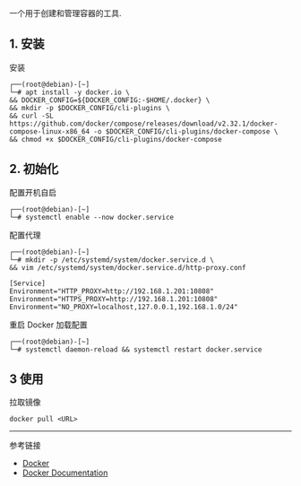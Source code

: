 一个用于创建和管理容器的工具.

## 1. 安装

安装

```
┌──(root@debian)-[~]
└─# apt install -y docker.io \
&& DOCKER_CONFIG=${DOCKER_CONFIG:-$HOME/.docker} \
&& mkdir -p $DOCKER_CONFIG/cli-plugins \
&& curl -SL https://github.com/docker/compose/releases/download/v2.32.1/docker-compose-linux-x86_64 -o $DOCKER_CONFIG/cli-plugins/docker-compose \
&& chmod +x $DOCKER_CONFIG/cli-plugins/docker-compose
```

## 2. 初始化

配置开机自启

```
┌──(root@debian)-[~]
└─# systemctl enable --now docker.service
```

配置代理

```
┌──(root@debian)-[~]
└─# mkdir -p /etc/systemd/system/docker.service.d \
&& vim /etc/systemd/system/docker.service.d/http-proxy.conf
```

```
[Service]
Environment="HTTP_PROXY=http://192.168.1.201:10808"
Environment="HTTPS_PROXY=http://192.168.1.201:10808"
Environment="NO_PROXY=localhost,127.0.0.1,192.168.1.0/24"
```

重启 Docker 加载配置

```
┌──(root@debian)-[~]
└─# systemctl daemon-reload && systemctl restart docker.service
```

## 3 使用

拉取镜像

```
docker pull <URL>
```

---

参考链接

- [Docker](https://www.docker.com/)
- [Docker Documentation](https://docs.docker.com/)

